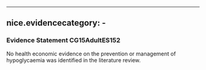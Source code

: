 
---
nice.evidencecategory: -
---

### Evidence Statement CG15AdultES152
No health economic evidence on the prevention or management of hypoglycaemia was identified in the literature review.

